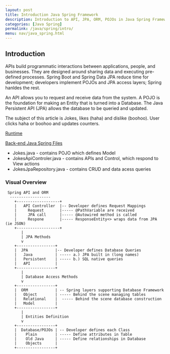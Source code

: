```yaml
---
layout: post
title: Introduction Java Spring Framework
description: Introduction to API, JPA, ORM, POJOs in Java Spring Framework
categories: [Java Spring]
permalink: /java/spring/intro/
menu: nav/java_spring.html
---
```


## Introduction

APIs build programmatic interactions between applications, people, and businesses.  They are designed around sharing data and executing pre-defined processes.  Spring Boot and Spring Data JPA reduce time for development; developers implement POJOs and JPA access layers; Spring hanldes the rest.  

An API allows you to request and receive data from the system. A POJO is the foundation for making an Entity that is turned into a Database.  The Java Persistent API (JPA) allows the database to be queried and updated.    

The subject of this article is Jokes, likes (haha)  and dislike (boohoo).   User clicks haha or boohoo and updates counters.

[Runtime](https://nighthawkcoders.github.io/bi5_digitaldivide/java/spring/jokes)

[Back-end Java Spring Files](https://github.com/nighthawkcoders/spring_2025/tree/master/src/main/java/com/nighthawk/spring_portfolio/mvc/jokes)
- Jokes.java - contains POJO which defines Model
- JokesApiControler.java - contains APIs and Control, which respond to View actions
- JokesJpaRepository.java - contains CRUD and data acess queries

### Visual Overview

```
 Spring API and ORM
  ------------------
    +-------------------+
    |   API Controller  |-- Developer defines Request Mappings
    |     Request       |----- @PathVariable are received
    |     JPA call      |----- @Autowired method is called
    |     Respone       |----- ResponseEntity<> wraps data from JPA (ie JSON)
    +-------------------+
       |
       | JPA Methods
       v
    +-----------------+
    |  JPA            |-- Developer defines Database Queries
    |   Java          | ----- a.) JPA built in (long names)
    |   Persistent    | ----- b.) SQL native queries
    |   API           | 
    +-----------------+
       |
       | Database Access Methods
       v
    +-----------------+
    |  ORM            | -- Spring layers supporting Database Framework
    |   Object        | ----- Behind the scene managing tables
    |   Relational    |  ----- Behind the scene database construction
    |   Model         |
    +-----------------+
       |
       | Entities Definition
       v
    +-----------------+
    |  Database/POJOs | -- Developer defines each Class
    |    Plain        | ----- Define attributes in Table
    |    Old Java     | ----- Define relationships in Database
    |    Objects      | 
    +-----------------+
```
